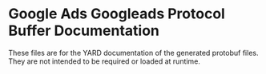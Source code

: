 # Google Ads Googleads Protocol Buffer Documentation

These files are for the YARD documentation of the generated protobuf files.
They are not intended to be required or loaded at runtime.

